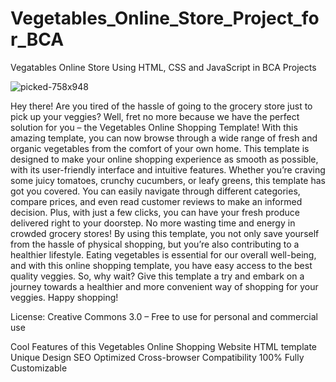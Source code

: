 # Vegetables_Online_Store_Project_for_BCA
Vegatables Online Store Using HTML, CSS and JavaScript in BCA Projects 

![picked-758x948](https://github.com/hitgovani12/Vegetables_Online_Store_Project_for_BCA/assets/104888263/e71e0d6e-1519-493f-8aa1-86b4e656a127)

Hey there! Are you tired of the hassle of going to the grocery store just to pick up your veggies? Well, fret no more because we have the perfect solution for you – the Vegetables Online Shopping Template! With this amazing template, you can now browse through a wide range of fresh and organic vegetables from the comfort of your own home. This template is designed to make your online shopping experience as smooth as possible, with its user-friendly interface and intuitive features. Whether you’re craving some juicy tomatoes, crunchy cucumbers, or leafy greens, this template has got you covered. You can easily navigate through different categories, compare prices, and even read customer reviews to make an informed decision. Plus, with just a few clicks, you can have your fresh produce delivered right to your doorstep. No more wasting time and energy in crowded grocery stores! By using this template, you not only save yourself from the hassle of physical shopping, but you’re also contributing to a healthier lifestyle. Eating vegetables is essential for our overall well-being, and with this online shopping template, you have easy access to the best quality veggies. So, why wait? Give this template a try and embark on a journey towards a healthier and more convenient way of shopping for your veggies. Happy shopping!

License: Creative Commons 3.0 – Free to use for personal and commercial use

Cool Features of this Vegetables Online Shopping Website HTML template
Unique Design
SEO Optimized
Cross-browser Compatibility
100% Fully Customizable
